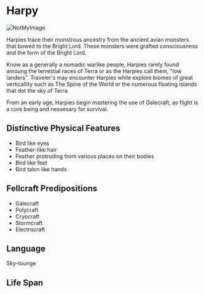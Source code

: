 # Harpy

![NotMyImage](./Harpy/Harpy.jpg)

Harpies trace their monstrous ancestry from the ancient avian monsters that bowed to the Bright Lord. These monsters were grafted consciousness and the form of the Bright Lord.

Know as a generally a nomadic warlike people, Harpies rarely found amoung the terrestial races of Terra or as the Harpies call them, "low landers". Traveler's may encounter Harpies while explore biomes of great verticallity such as The Spine of the World or the numerous floating islands that dot the sky of Terra.

From an early age, Harpies begin mastering the use of Galecraft, as flight is a core being and nessesary for survival.

## Distinctive Physical Features

- Bird like eyes
- Feather-like hair
- Feather protruding from various places on their bodies
- Bird like feet
- Bird talon like hands

## Fellcraft Predipositions

- Galecraft
- Polycraft
- Cryocraft
- Stormcraft
- Electrocraft

## Language

Sky-tounge

## Life Span
